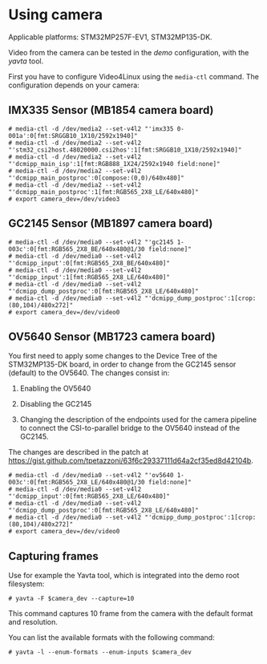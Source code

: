 # Using camera

Applicable platforms: STM32MP257F-EV1, STM32MP135-DK.

Video from the camera can be tested in the *demo* configuration, with
the *yavta* tool.

First you have to configure Video4Linux using the `media-ctl` command.
The configuration depends on your camera:

## IMX335 Sensor (MB1854 camera board)

```
# media-ctl -d /dev/media2 --set-v4l2 "'imx335 0-001a':0[fmt:SRGGB10_1X10/2592x1940]"
# media-ctl -d /dev/media2 --set-v4l2 "'stm32_csi2host.48020000.csi2hos':1[fmt:SRGGB10_1X10/2592x1940]"
# media-ctl -d /dev/media2 --set-v4l2 "'dcmipp_main_isp':1[fmt:RGB888_1X24/2592x1940 field:none]"
# media-ctl -d /dev/media2 --set-v4l2 "'dcmipp_main_postproc':0[compose:(0,0)/640x480]"
# media-ctl -d /dev/media2 --set-v4l2 "'dcmipp_main_postproc':1[fmt:RGB565_2X8_LE/640x480]"
# export camera_dev=/dev/video3
```

## GC2145 Sensor (MB1897 camera board)

```
# media-ctl -d /dev/media0 --set-v4l2 "'gc2145 1-003c':0[fmt:RGB565_2X8_BE/640x480@1/30 field:none]"
# media-ctl -d /dev/media0 --set-v4l2 "'dcmipp_input':0[fmt:RGB565_2X8_BE/640x480]"
# media-ctl -d /dev/media0 --set-v4l2 "'dcmipp_input':1[fmt:RGB565_2X8_LE/640x480]"
# media-ctl -d /dev/media0 --set-v4l2 "'dcmipp_dump_postproc':0[fmt:RGB565_2X8_LE/640x480]"
# media-ctl -d /dev/media0 --set-v4l2 "'dcmipp_dump_postproc':1[crop:(80,104)/480x272]"
# export camera_dev=/dev/video0
```

## OV5640 Sensor (MB1723 camera board)

You first need to apply some changes to the Device Tree of the
STM32MP135-DK board, in order to change from the GC2145 sensor
(default) to the OV5640. The changes consist in:

1. Enabling the OV5640

2. Disabling the GC2145

3. Changing the description of the endpoints used for the camera
pipeline to connect the CSI-to-parallel bridge to the OV5640 instead
of the GC2145.

The changes are described in the patch at
https://gist.github.com/tpetazzoni/63f6c29337111d64a2cf35ed8d42104b.

```
# media-ctl -d /dev/media0 --set-v4l2 "'ov5640 1-003c':0[fmt:RGB565_2X8_LE/640x480@1/30 field:none]"
# media-ctl -d /dev/media0 --set-v4l2 "'dcmipp_input':0[fmt:RGB565_2X8_LE/640x480]"
# media-ctl -d /dev/media0 --set-v4l2 "'dcmipp_dump_postproc':0[fmt:RGB565_2X8_LE/640x480]"
# media-ctl -d /dev/media0 --set-v4l2 "'dcmipp_dump_postproc':1[crop:(80,104)/480x272]"
# export camera_dev=/dev/video0
```

## Capturing frames

Use for example the Yavta tool, which is integrated into the demo root
filesystem:

```
# yavta -F $camera_dev --capture=10
```

This command captures 10 frame from the camera with the default format and
resolution.

You can list the available formats with the following command:
```
# yavta -l --enum-formats --enum-inputs $camera_dev
```
